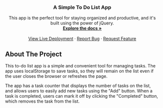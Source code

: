 <a name="readme-top"></a>

<h3 align="center">A Simple To Do List App</h3>

  <p align="center">
This app is the perfect tool for staying organized and productive, and it's built using the power of jQuery.

<br />
<a href="https://github.com/ZulfiqarG/todoapp"><strong>Explore the docs »</strong></a>
<br />
<br />
<a href="https://todoappzs.vercel.app/">View Live Deployment</a>
·
<a href="https://github.com/ZulfiqarG/todoapp/issues">Report Bug</a>
·
<a href="https://github.com/ZulfiqarG/todoapp/issues">Request Feature</a>

  </p>
</div>

<!-- ABOUT THE PROJECT -->

## About The Project

This to-do list app is a simple and convenient tool for managing tasks. The app uses localStorage to save tasks, so they will remain on the list even if the user closes the browser or refreshes the page.

The app has a task counter that displays the number of tasks on the list, and allows users to easily add new tasks using the "Add" button. When a task is completed, users can mark it off by clicking the "Completed" button, which removes the task from the list.